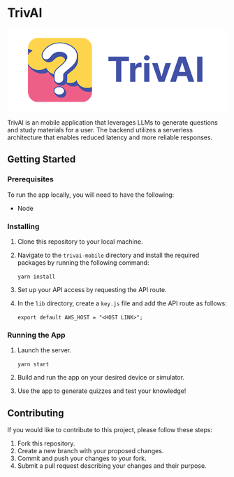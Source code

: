 # TrivAI

<center><img src="https://github.com/mbulling/TrivAI-mobile/blob/main/Slides/banner-trivai.png?raw=true" height="auto" width="auto"></img></center>

TrivAI is an mobile application that leverages LLMs to generate questions and study materials for a user. The backend utilizes a serverless architecture that enables reduced latency and more reliable responses.

## Getting Started

### Prerequisites

To run the app locally, you will need to have the following:

- Node

### Installing

1. Clone this repository to your local machine.
2. Navigate to the `trivai-mobile` directory and install the required packages by running the following command:

      ```yarn install```


3. Set up your API access by requesting the API route.
4. In the `lib` directory, create a `key.js` file and add the API route as follows:

    ```export default AWS_HOST = "<HOST LINK>";```


### Running the App

1. Launch the server.

    ```yarn start```

2. Build and run the app on your desired device or simulator.
3. Use the app to generate quizzes and test your knowledge!

## Contributing

If you would like to contribute to this project, please follow these steps:

1. Fork this repository.
2. Create a new branch with your proposed changes.
3. Commit and push your changes to your fork.
4. Submit a pull request describing your changes and their purpose.









